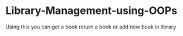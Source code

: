 # Library-Management-using-OOPs
Using this you can get a book return a book or add new book in library
